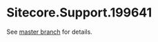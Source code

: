 # Sitecore.Support.199641

See [master branch](https://github.com/sitecoresupport/Sitecore.Support.199641) for details.